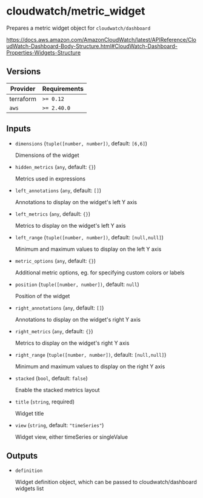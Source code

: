 # cloudwatch/metric_widget

Prepares a metric widget object for `cloudwatch/dashboard`

https://docs.aws.amazon.com/AmazonCloudWatch/latest/APIReference/CloudWatch-Dashboard-Body-Structure.html#CloudWatch-Dashboard-Properties-Widgets-Structure

<!-- bin/docs -->

## Versions

| Provider | Requirements |
|-|-|
| terraform | `>= 0.12` |
| `aws` | `>= 2.40.0` |

## Inputs

* `dimensions` (`tuple([number, number])`, default: `[6,6]`)

    Dimensions of the widget

* `hidden_metrics` (`any`, default: `{}`)

    Metrics used in expressions

* `left_annotations` (`any`, default: `[]`)

    Annotations to display on the widget's left Y axis

* `left_metrics` (`any`, default: `{}`)

    Metrics to display on the widget's left Y axis

* `left_range` (`tuple([number, number])`, default: `[null,null]`)

    Minimum and maximum values to display on the left Y axis

* `metric_options` (`any`, default: `{}`)

    Additional metric options, eg. for specifying custom colors or labels

* `position` (`tuple([number, number])`, default: `null`)

    Position of the widget

* `right_annotations` (`any`, default: `[]`)

    Annotations to display on the widget's right Y axis

* `right_metrics` (`any`, default: `{}`)

    Metrics to display on the widget's right Y axis

* `right_range` (`tuple([number, number])`, default: `[null,null]`)

    Minimum and maximum values to display on the right Y axis

* `stacked` (`bool`, default: `false`)

    Enable the stacked metrics layout

* `title` (`string`, required)

    Widget title

* `view` (`string`, default: `"timeSeries"`)

    Widget view, either timeSeries or singleValue



## Outputs

* `definition`

    Widget definition object, which can be passed to cloudwatch/dashboard widgets list
